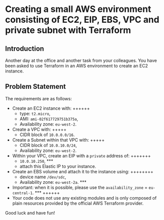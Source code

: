 # Creating a small AWS environment consisting of EC2, EIP, EBS, VPC and private subnet with Terraform

## Introduction

Another day at the office and another task from your colleagues. You have been asked to use Terraform in an AWS environment to create an EC2 instance.

## Problem Statement

The requirements are as follows:
* Create an EC2 instance with:  ++++++
    * type: `t2.micro`,
    * AMI: `ami-02f617729751b375a`,
    * Availability zone: `eu-west-2`.
* Create a VPC with:      +++++
    * CIDR block of `10.0.0.0/16`.
* Create a Subnet within that VPC with:  +++++
    * CIDR block of `10.0.10.0/24`,
    * Availability zone: `eu-west-2`.
* Within your VPC, create an EIP with a `private` address of:  +++++++
    * `10.0.10.250`, ***
    * attach this Elastic IP to your instance.
* Create an EBS volume and attach it to the instance using:  ++++++++
    * device name `/dev/sdc`,
    * Availability zone: `eu-west-2a`. ***
* Important: when it is possible, please use the `availability_zone` = `eu-central-1`. ***   ++++++
* Your code does not use any existing modules and is only composed of plain resources provided by the official AWS Terraform provider.

Good luck and have fun!
